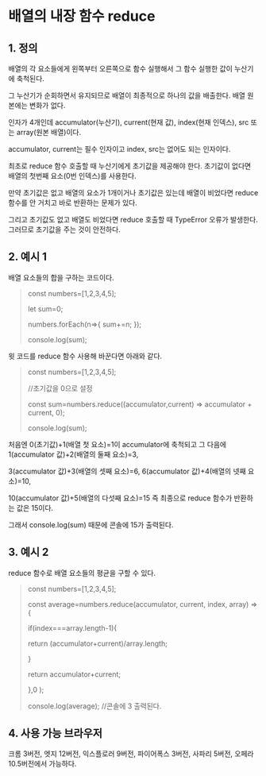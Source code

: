 # 배열의 내장 함수 reduce

## 1. 정의
배열의 각 요소들에게 왼쪽부터 오른쪽으로 함수 실행해서 그 함수 실행한 값이 누산기에 축척된다. 

그 누산기가 순회하면서 유지되므로 배열이 최종적으로 하나의 값을 배출한다. 배열 원본에는 변화가 없다.

인자가 4개인데 accumulator(누산기), current(현재 값), index(현재 인덱스), src 또는 array(원본 배열)이다. 

accumulator, current는 필수 인자이고 index, src는 없어도 되는 인자이다.

최초로 reduce 함수 호출할 때 누산기에게 초기값을 제공해야 한다. 초기값이 없다면 배열의 첫번째 요소(0번 인덱스)를 사용한다.

만약 초기값은 없고 배열의 요소가 1개이거나 초기값은 있는데 배열이 비었다면 reduce 함수를 안 거치고 바로 반환하는 문제가 있다.

그리고 초기값도 없고 배열도 비었다면 reduce 호출할 때 TypeError 오류가 발생한다. 그러므로 초기값을 주는 것이 안전하다. 


## 2. 예시 1
배열 요소들의 합을 구하는 코드이다.

> const numbers=[1,2,3,4,5];
> 
> let sum=0;
> 
> numbers.forEach(n=>{ sum+=n; });
> 
> console.log(sum);
> 

윗 코드를 reduce 함수 사용해 바꾼다면 아래와 같다.


> const numbers=[1,2,3,4,5];
> 
> //초기값을 0으로 설정
> 
> const sum=numbers.reduce((accumulator,current) => accumulator + current, 0); 
> 
> console.log(sum);

처음엔 0(초기값)+1(배열 첫 요소)=1이 accumulator에 축척되고 그 다음에 1(accumulator 값)+2(배열의 둘째 요소)=3,

3(accumulator 값)+3(배열의 셋째 요소)=6, 6(accumulator 값)+4(배열의 넷째 요소)=10,

10(accumulator 값)+5(배열의 다섯째 요소)=15 즉 최종으로 reduce 함수가 반환하는 값은 15이다.

그래서 console.log(sum) 때문에 콘솔에 15가 출력된다.

## 3. 예시 2
reduce 함수로 배열 요소들의 평균을 구할 수 있다.

> const numbers=[1,2,3,4,5];
>
> const average=numbers.reduce(accumulator, current, index, array) => {
> 
>   if(index===array.length-1){
> 
>   return (accumulator+current)/array.length;
> 
>   }
> 
>    return accumulator+current;
> 
> },0 );
>
> console.log(average); //콘솔에 3 출력된다.
> 
## 4. 사용 가능 브라우저
크롬 3버전, 엣지 12버전, 익스플로러 9버전, 파이어폭스 3버전, 사파리 5버전, 오페라 10.5버전에서 가능하다.
